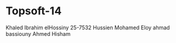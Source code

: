 Topsoft-14
==========
Khaled Ibrahim elHossiny
25-7532 Hussien Mohamed Eloy
ahmad bassiouny
Ahmed Hisham
